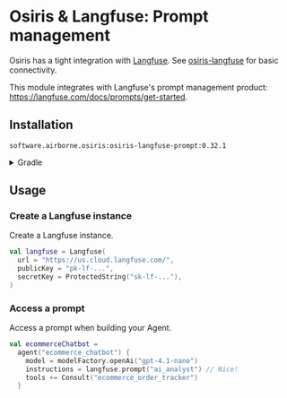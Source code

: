 # Osiris & Langfuse: Prompt management

Osiris has a tight integration with [Langfuse](https://langfuse.com/).
See [osiris-langfuse](../) for basic connectivity.

This module integrates with Langfuse's prompt management product:
https://langfuse.com/docs/prompts/get-started.

## Installation

`software.airborne.osiris:osiris-langfuse-prompt:0.32.1`

<details>

<summary>Gradle</summary>

```kotlin
plugins {
  id("com.google.cloud.artifactregistry.gradle-plugin")
}

repositories {
  maven {
    url = uri("artifactregistry://us-central1-maven.pkg.dev/airborne-software/maven")
  }
}

dependencies {
  implementation("software.airborne.osiris:osiris-langfuse:0.32.1")
  implementation("software.airborne.osiris:osiris-langfuse-prompt:0.32.1")

  /**
   * Also include the following,
   * assuming you're using the agentic framework.
   */
  implementation("software.airborne.osiris:osiris-agentic:0.32.1") 
}
```

</details>

## Usage

### Create a Langfuse instance

Create a Langfuse instance.

```kotlin
val langfuse = Langfuse(
  url = "https://us.cloud.langfuse.com/",
  publicKey = "pk-lf-...",
  secretKey = ProtectedString("sk-lf-..."),
)
```

### Access a prompt

Access a prompt when building your Agent.

```kotlin
val ecommerceChatbot =
  agent("ecommerce_chatbot") {
    model = modelFactory.openAi("gpt-4.1-nano")
    instructions = langfuse.prompt("ai_analyst") // Nice!
    tools += Consult("ecommerce_order_tracker")
  }
```
